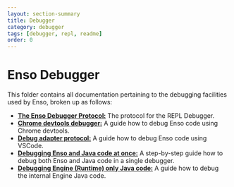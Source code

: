 ```yaml
---
layout: section-summary
title: Debugger
category: debugger
tags: [debugger, repl, readme]
order: 0
---
```


# Enso Debugger

This folder contains all documentation pertaining to the debugging facilities
used by Enso, broken up as follows:

- [**The Enso Debugger Protocol:**](./protocol.md) The protocol for the REPL
  Debugger.
- [**Chrome devtools debugger:**](./chrome-devtools.md) A guide how to debug
  Enso code using Chrome devtools.
- [**Debug adapter protocol:**](./dap.md) A guide how to debug Enso code using
  VSCode.
- [**Debugging Enso and Java code at once:**](./mixed-debugging.md) A
  step-by-step guide how to debug both Enso and Java code in a single debugger.
- [**Debugging Engine (Runtime) only Java code:**](./runtime-debugging.md) A
  guide how to debug the internal Engine Java code.
